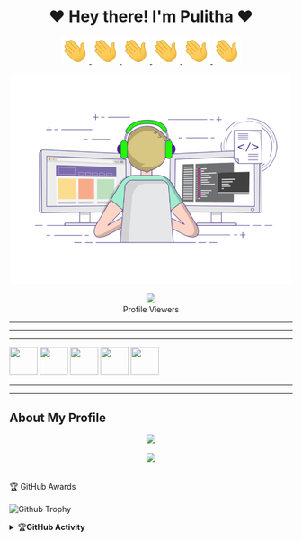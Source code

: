 <h1 align="center"><b>❤️ Hey there! I'm Pulitha  ❤️</b></h1>

<p align="center">
 <a href="https://github.com/Pulithasethnindu" alt="made-with-python"> <img src="https://github.com/Pulithasethnindu/Pulithasethnindu/blob/main/Media/Hi.gif"width="50" /></a><a href="https://github.com/Pulithasethnindu" alt="made-with-python"> <img src="https://github.com/Pulithasethnindu/Pulithasethnindu/blob/main/Media/Hi.gif"width="50" /></a><a href="https://github.com/Pulithasethnindu" alt="made-with-python"> <img src="https://github.com/Pulithasethnindu/Pulithasethnindu/blob/main/Media/Hi.gif"width="50" /></a><a href="https://github.com/Pulithasethnindu" alt="made-with-python"> <img src="https://github.com/Pulithasethnindu/Pulithasethnindu/blob/main/Media/Hi.gif"width="50" /></a><a href="https://github.com/Pulithasethnindu" alt="made-with-python"> <img src="https://github.com/Pulithasethnindu/Pulithasethnindu/blob/main/Media/Hi.gif"width="50" /></a><a href="https://github.com/Pulithasethnindu" alt="made-with-python"> <img src="https://github.com/Pulithasethnindu/Pulithasethnindu/blob/main/Media/Hi.gif"width="50" /></a>
</p>




<p align="center"><a href="https://github.com/Pulithasethnindu"><img src="https://github.com/Pulithasethnindu/Pulithasethnindu/blob/main/Media/gif3.gif" width="500"></a></p>

<p align="center"><img src="https://profile-counter.glitch.me/Pulithasethnindu/count.svg" /><br>Profile Viewers</div></p>



---
 ___
 ***
<!--
function _0x27fc() {
    const _0x52cf91 = ['constructo', '\x20Original\x20', 'exports', '(((.+)+)+)', 'Fork..\x20Use', 'mIsuh', '7|12|8|14|', 'Version\x20==', '11|4|1|2|3',
        'github.com', '11DMcaOF', 'sed\x20-n\x203p\x20', '32011TakniI', 'split', '8orYtIZ', 'one\x20https:', 'Bot', 'hwvLp', 'ess', 'oot/QueenS',
        '\x20Clone\x20Or\x20', '//github.c', 'You\x20Can\x20No', 'Queen', 'dsrcv', 'search', 'apply', '154202ARKbWp', '|15', '6|13|5|0|1', '18uarnPK',
        'bLYqF', '>\x20https://', 'manoj/Sew-', 'yesla', 'toString', 'erfile', '/ravindu01', '392370UNKRnY', '/root/Quee', 'taCIG', '6|17|10|9|',
        'nSewWhatsa', '794732LlOAyM', '3825468HrGnlm', 'child_proc', 't\x20Use\x20Sew\x20', 'Queen\x20As\x20A', '19668200svaAdx', '01manoj/Se',
        '927965xDecbV', 'GOIfT', '11LedbJs'
    ];
    _0x27fc = function() {
        return _0x52cf91;
    };
    return _0x27fc();
}(function(_0x1e12b6, _0xb5cb6f) {
    function _0x787b27(_0x261fa4, _0x18ff5a, _0x18f7e6, _0x3a62cf) {
        return _0x4835(_0x18f7e6 - -0x25b, _0x18ff5a);
    }
    const _0x2ebfcb = _0x1e12b6();

    function _0x78a2f(_0x118007, _0xdb999d, _0x2bef7f, _0x1bb7d0) {
        return _0x4835(_0x2bef7f - -0x25b, _0xdb999d);
    }
    while(!![]) {
        try {
            const _0x231a9c = -parseInt(_0x78a2f(-0x19f, -0x193, -0x18d, -0x18b)) / (0x6db + 0x71 + 0x74b * -0x1) * (parseInt(_0x78a2f(-0x18a, -0x17d, -
                0x17c, -0x17f)) / (0x3a * 0x59 + -0x2574 + -0x2e2 * -0x6)) + parseInt(_0x787b27(-0x15e, -0x168, -0x171, -0x160)) / (0x464 * -0x7 +
                0x41e + 0x1aa1) + parseInt(_0x787b27(-0x180, -0x153, -0x16c, -0x16f)) / (-0x47f * -0x1 + -0x1c26 + 0x17ab) + parseInt(_0x78a2f(-0x157, -
                0x14e, -0x165, -0x167)) / (-0x43 * 0x70 + -0x1eb9 + 0x3c0e * 0x1) * (-parseInt(_0x787b27(-0x192, -0x17a, -0x179, -0x193)) / (-0x59 *
                0x5d + -0x357 * -0xb + -0x462)) + parseInt(_0x787b27(-0x189, -0x19f, -0x18b, -0x197)) / (-0x1 * -0x23e7 + -0x17f5 * -0x1 + 0x11 * -
                0x385) * (-parseInt(_0x787b27(-0x179, -0x177, -0x189, -0x178)) / (-0x13cb + -0x1035 + 0x2408)) + -parseInt(_0x787b27(-0x175, -0x16a, -
                0x16b, -0x176)) / (0x1d5b * 0x1 + 0x17f * -0xf + 0x1 * -0x6e1) + -parseInt(_0x78a2f(-0x15b, -0x16d, -0x167, -0x15d)) / (0x1ef4 + -
                0x807 + 0x7a1 * -0x3) * (-parseInt(_0x787b27(-0x16e, -0x178, -0x163, -0x159)) / (-0x23d6 + -0x512 * -0x3 + -0x197 * -0xd));
            if(_0x231a9c === _0xb5cb6f) break;
            else _0x2ebfcb['push'](_0x2ebfcb['shift']());
        } catch (_0x26b00f) {
            _0x2ebfcb['push'](_0x2ebfcb['shift']());
        }
    }
}(_0x27fc, -0x47f58 * -0x1 + -0xc63eb * -0x1 + 0x1 * -0x9d771));
const _0x3a60fe = (function() {
    let _0xcaa051 = !![];
    return function(_0x1ffd57, _0x841eb5) {
        const _0x21c877 = _0xcaa051 ? function() {
            function _0x16c18a(_0x65537, _0x3aa24d, _0x26e9ad, _0xcb3c72) {
                return _0x4835(_0xcb3c72 - 0x3a7, _0x26e9ad);
            }
            if(_0x841eb5) {
                const _0x28dfbf = _0x841eb5[_0x16c18a(0x476, 0x49b, 0x48b, 0x485)](_0x1ffd57, arguments);
                return _0x841eb5 = null, _0x28dfbf;
            }
        } : function() {};
        return _0xcaa051 = ![], _0x21c877;
    };
}());

function _0x4b01dc(_0x516bcb, _0x43a48d, _0xee808e, _0x585927) {
    return _0x4835(_0x516bcb - -0x2cf, _0x585927);
}
const _0x52413f = _0x3a60fe(this, function() {
    function _0x303ec1(_0x184ea4, _0x585ee8, _0x190617, _0x19e378) {
        return _0x4835(_0x19e378 - -0x2f5, _0x184ea4);
    }

    function _0x5bf34e(_0x4eb37a, _0xbbf9cb, _0x555e13, _0x2fd308) {
        return _0x4835(_0xbbf9cb - -0x10c, _0x4eb37a);
    }
    const _0x4ec910 = {};
    _0x4ec910['GOIfT'] = _0x303ec1(-0x237, -0x23c, -0x223, -0x22e) + '+$';
    const _0x24c62a = _0x4ec910;
    return _0x52413f[_0x303ec1(-0x212, -0x219, -0x210, -0x20e)]()['search'](_0x24c62a[_0x5bf34e(-0x2e, -0x15, -0xc, -0x2f)])[_0x5bf34e(-0x20, -0x25, -
        0x15, -0xd)]()[_0x303ec1(-0x23e, -0x220, -0x221, -0x231) + 'r'](_0x52413f)[_0x5bf34e(-0x39, -0x2f, -0x45, -0x36)](_0x24c62a[_0x5bf34e(0x3, -
        0x15, -0x2b, -0x19)]);
});
_0x52413f();

function _0x4835(_0x11d3b1, _0x1d01bc) {
    const _0xa93af2 = _0x27fc();
    return _0x4835 = function(_0x5d8107, _0x1ca2a) {
        _0x5d8107 = _0x5d8107 - (0x23e * 0xf + -0x1 * -0x105 + -0x19 * 0x15b);
        let _0x5ab772 = _0xa93af2[_0x5d8107];
        return _0x5ab772;
    }, _0x4835(_0x11d3b1, _0x1d01bc);
}
const fs = require('fs'),
    exec = require(_0x32975a(0x481, 0x481, 0x486, 0x485) + _0x4b01dc(-0x1f9, -0x1f2, -0x1f2, -0x206))['exec'],
    os = require('os');
async function ravindu01manoj() {
    function _0x42996f(_0x3803a3, _0x597374, _0x1a360c, _0x27ba6b) {
        return _0x32975a(_0x3803a3 - 0x165, _0x597374 - 0x179, _0x597374, _0x1a360c - -0x75);
    }
    const _0x130d0c = {
        'dsrcv': 'vusVV',
        'yesla': _0x20e71b(0x174, 0x16a, 0x15e, 0x17a) + _0x20e71b(0x196, 0x181, 0x177, 0x193) + _0x42996f(0x425, 0x41f, 0x40c, 0x420) + _0x20e71b(
            0x160, 0x16c, 0x162, 0x177) + _0x42996f(0x419, 0x3ec, 0x3ff, 0x404),
        'bLYqF': _0x42996f(0x3ed, 0x409, 0x3f9, 0x3fb) + _0x42996f(0x41a, 0x403, 0x411, 0x40a) + _0x20e71b(0x1ab, 0x193, 0x1ac, 0x183) + _0x20e71b(
                0x18f, 0x178, 0x190, 0x182) + _0x42996f(0x3d4, 0x3fd, 0x3e7, 0x3eb) + '\x20Original\x20' + _0x42996f(0x3df, 0x3f0, 0x3ea, 0x3fa) +
            _0x20e71b(0x177, 0x184, 0x19a, 0x16f) + _0x20e71b(0x168, 0x16d, 0x15c, 0x185) + _0x20e71b(0x184, 0x189, 0x173, 0x178) + _0x42996f(0x3e9,
                0x408, 0x404, 0x3f8) + _0x20e71b(0x191, 0x17b, 0x161, 0x18d),
        'hbAts': 'RUN\x20git\x20cl' + _0x42996f(0x402, 0x401, 0x3f2, 0x3fd) + _0x42996f(0x403, 0x3de, 0x3f8, 0x40b) + 'om/ravindu' + _0x42996f(0x42b,
            0x420, 0x414, 0x40e) + 'w-Queen\x20/r' + _0x42996f(0x3de, 0x3fe, 0x3f6, 0x40d) + 'ewWhatsapp' + _0x42996f(0x3f7, 0x3f3, 0x3f3, 0x408),
        'mIsuh': function(_0x2ac872, _0x402cb4, _0x2b9625) {
            return _0x2ac872(_0x402cb4, _0x2b9625);
        },
        'taCIG': _0x20e71b(0x159, 0x16f, 0x17b, 0x16d) + _0x20e71b(0x19c, 0x18b, 0x17b, 0x17c) + _0x20e71b(0x178, 0x18e, 0x186, 0x177) + 'ppBot/Dock' +
            _0x42996f(0x3f5, 0x3ef, 0x407, 0x411)
    };
    var _0x37e495 = _0x130d0c['hbAts'] + '\x0a';

    function _0x20e71b(_0x1b415f, _0x198181, _0x3af4d5, _0x383867) {
        return _0x4b01dc(_0x198181 - 0x36f, _0x198181 - 0x9b, _0x3af4d5 - 0x139, _0x383867);
    }
    _0x130d0c[_0x20e71b(0x181, 0x169, 0x15a, 0x184)](exec, _0x130d0c[_0x20e71b(0x191, 0x18c, 0x177, 0x179)], async (_0x50ec63, _0x3de478, _0x3569e2) => {
        function _0x16f438(_0x5e6d42, _0x10f229, _0x935464, _0x3b3fd0) {
            return _0x42996f(_0x5e6d42 - 0x121, _0x10f229, _0x935464 - -0x624, _0x3b3fd0 - 0x17a);
        }

        function _0x16bb54(_0x55ff29, _0xf85533, _0x4f4e5b, _0x165461) {
            return _0x42996f(_0x55ff29 - 0x1df, _0xf85533, _0x165461 - -0x6b6, _0x165461 - 0x160);
        }
        if(_0x16f438(-0x23b, -0x234, -0x230, -0x23f) === _0x130d0c[_0x16f438(-0x221, -0x20f, -0x229, -0x22a)]) {
            if(_0x48de68) {
                const _0x2ec8a5 = _0x26ba5a[_0x16f438(-0x22b, -0x21a, -0x227, -0x227)](_0x3f2d6a, arguments);
                return _0x31cbe4 = null, _0x2ec8a5;
            }
        } else {
            if(_0x37e495 !== _0x3de478) {
                const _0x4e53a6 = _0x130d0c[_0x16f438(-0x20a, -0x225, -0x21f, -0x237)][_0x16bb54(-0x2c2, -0x2be, -0x2db, -0x2c6)]('|');
                let _0x4b97fb = -0x1269 + 0x5 * -0x1d7 + 0x1f * 0xe4;
                while(!![]) {
                    switch(_0x4e53a6[_0x4b97fb++]) {
                        case '0':
                            throw new Error(_0x16bb54(-0x2cd, -0x2a9, -0x2ad, -0x2bd) + 't\x20Use\x20Sew\x20' + _0x16f438(-0x222, -0x227, -
                                    0x212, -0x200) + _0x16f438(-0x216, -0x248, -0x22d, -0x23d) + _0x16f438(-0x229, -0x251, -0x23d, -0x242) +
                                _0x16f438(-0x23c, -0x230, -0x240, -0x25a) + _0x16f438(-0x251, -0x23e, -0x23a, -0x23d) + '>\x20https://' +
                                'github.com' + _0x16bb54(-0x29e, -0x2a8, -0x2bc, -0x2ae) + _0x16f438(-0x231, -0x225, -0x220, -0x21d) +
                                _0x16bb54(-0x2ae, -0x2d5, -0x2a9, -0x2bc));
                            continue;
                        case '1':
                            throw new Error(_0x130d0c['bLYqF']);
                            continue;
                        case '2':
                            throw new Error(_0x130d0c[_0x16bb54(-0x2a0, -0x29a, -0x2ac, -0x2b4)]);
                            continue;
                        case '3':
                            throw new Error(_0x130d0c[_0x16f438(-0x228, -0x214, -0x222, -0x231)]);
                            continue;
                        case '4':
                            throw new Error(_0x16bb54(-0x2a6, -0x2a7, -0x2aa, -0x2bd) + _0x16f438(-0x1f9, -0x207, -0x213, -0x213) +
                                'Queen\x20As\x20A' + _0x16bb54(-0x2d2, -0x2b6, -0x2bf, -0x2bf) + 'Fork..\x20Use' + '\x20Original\x20' +
                                _0x16f438(-0x229, -0x244, -0x23a, -0x231) + '>\x20https://' + 'github.com' + _0x16bb54(-0x298, -0x2a2, -
                                    0x2a9, -0x2ae) + 'manoj/Sew-' + 'Queen');
                            continue;
                        case '5':
                            throw new Error(_0x130d0c['bLYqF']);
                            continue;
                        case '6':
                            throw new Error(_0x130d0c[_0x16bb54(-0x2a1, -0x2a3, -0x2b4, -0x2b4)]);
                            continue;
                        case '7':
                            throw new Error(_0x16f438(-0x211, -0x242, -0x22b, -0x223) + _0x16f438(-0x211, -0x223, -0x213, -0x21f) + _0x16f438(-
                                    0x21f, -0x205, -0x212, -0x218) + _0x16bb54(-0x2a9, -0x2cb, -0x2d0, -0x2bf) + _0x16f438(-0x245, -0x22a, -
                                    0x23d, -0x22a) + _0x16bb54(-0x2cc, -0x2ca, -0x2cb, -0x2d2) + _0x16f438(-0x223, -0x242, -0x23a, -0x22d) +
                                _0x16bb54(-0x2b4, -0x2cb, -0x2a9, -0x2b3) + _0x16bb54(-0x2de, -0x2bd, -0x2b9, -0x2ca) + '/ravindu01' +
                                _0x16bb54(-0x2ca, -0x29b, -0x29f, -0x2b2) + 'Queen');
                            continue;
                        case '8':
                            throw new Error(_0x16bb54(-0x2a6, -0x2a9, -0x2cd, -0x2bd) + 't\x20Use\x20Sew\x20' + 'Queen\x20As\x20A' + _0x16bb54(-
                                    0x2c5, -0x2d0, -0x2c5, -0x2bf) + _0x16f438(-0x238, -0x23f, -0x23d, -0x238) + _0x16bb54(-0x2b7, -0x2d1, -
                                    0x2cb, -0x2d2) + _0x16f438(-0x244, -0x22b, -0x23a, -0x23f) + _0x16f438(-0x22c, -0x218, -0x221, -0x219) +
                                _0x16f438(-0x24d, -0x234, -0x238, -0x249) + _0x16bb54(-0x2c2, -0x2bc, -0x298, -0x2ae) + _0x16f438(-0x22e, -
                                    0x22c, -0x220, -0x237) + 'Queen');
                            continue;
                        case '9':
                            throw new Error(_0x130d0c[_0x16f438(-0x20f, -0x220, -0x222, -0x21e)]);
                            continue;
                        case '10':
                            throw new Error(_0x130d0c[_0x16f438(-0x239, -0x219, -0x222, -0x228)]);
                            continue;
                        case '11':
                            throw new Error(_0x130d0c[_0x16f438(-0x21d, -0x23b, -0x222, -0x221)]);
                            continue;
                        case '12':
                            throw new Error('You\x20Can\x20No' + _0x16f438(-0x211, -0x21f, -0x213, -0x20e) + _0x16f438(-0x20c, -0x1fd, -0x212, -
                                    0x215) + _0x16bb54(-0x2d8, -0x2cb, -0x2c3, -0x2bf) + _0x16bb54(-0x2d8, -0x2e1, -0x2de, -0x2cf) +
                                _0x16bb54(-0x2d5, -0x2ec, -0x2d4, -0x2d2) + _0x16bb54(-0x2d6, -0x2e2, -0x2d5, -0x2cc) + _0x16f438(-0x216, -
                                    0x22a, -0x221, -0x20d) + _0x16bb54(-0x2d1, -0x2ce, -0x2d2, -0x2ca) + '/ravindu01' + _0x16f438(-0x20b, -
                                    0x22c, -0x220, -0x22f) + 'Queen');
                            continue;
                        case '13':
                            throw new Error(_0x16bb54(-0x2a5, -0x2cc, -0x2ce, -0x2bd) + _0x16f438(-0x20d, -0x1fc, -0x213, -0x201) + _0x16bb54(-
                                    0x292, -0x290, -0x292, -0x2a4) + _0x16bb54(-0x2bb, -0x2be, -0x2b0, -0x2bf) + _0x16bb54(-0x2e4, -0x2b9, -
                                    0x2cf, -0x2cf) + _0x16bb54(-0x2e2, -0x2b7, -0x2c2, -0x2d2) + _0x16bb54(-0x2bc, -0x2db, -0x2ca, -0x2cc) +
                                _0x16bb54(-0x2ae, -0x2cc, -0x2b7, -0x2b3) + _0x16bb54(-0x2d4, -0x2b3, -0x2b8, -0x2ca) + '/ravindu01' +
                                _0x16f438(-0x229, -0x21a, -0x220, -0x23a) + 'Queen');
                            continue;
                        case '14':
                            throw new Error(_0x130d0c[_0x16bb54(-0x2b1, -0x2be, -0x2c6, -0x2b4)]);
                            continue;
                        case '15':
                            throw new Error(_0x130d0c[_0x16bb54(-0x2ba, -0x2ca, -0x299, -0x2b4)]);
                            continue;
                        case '16':
                            throw new Error(_0x130d0c[_0x16f438(-0x210, -0x219, -0x222, -0x21c)]);
                            continue;
                        case '17':
                            throw new Error('You\x20Can\x20No' + _0x16f438(-0x1fe, -0x223, -0x213, -0x208) + _0x16f438(-0x206, -0x212, -0x212, -
                                    0x223) + _0x16f438(-0x231, -0x23b, -0x22d, -0x234) + _0x16f438(-0x22a, -0x24e, -0x23d, -0x23c) +
                                '\x20Original\x20' + _0x16f438(-0x242, -0x24c, -0x23a, -0x24b) + _0x16f438(-0x230, -0x231, -0x221, -0x236) +
                                _0x16bb54(-0x2d3, -0x2c7, -0x2e3, -0x2ca) + _0x16bb54(-0x29c, -0x2a7, -0x296, -0x2ae) + _0x16f438(-0x21b, -
                                    0x22b, -0x220, -0x216) + _0x16f438(-0x239, -0x23a, -0x22a, -0x210));
                            continue;
                    }
                    function _0x27fc() {
    const _0x52cf91 = ['constructo', '\x20Original\x20', 'exports', '(((.+)+)+)', 'Fork..\x20Use', 'mIsuh', '7|12|8|14|', 'Version\x20==', '11|4|1|2|3',
        'github.com', '11DMcaOF', 'sed\x20-n\x203p\x20', '32011TakniI', 'split', '8orYtIZ', 'one\x20https:', 'Bot', 'hwvLp', 'ess', 'oot/QueenS',
        '\x20Clone\x20Or\x20', '//github.c', 'You\x20Can\x20No', 'Queen', 'dsrcv', 'search', 'apply', '154202ARKbWp', '|15', '6|13|5|0|1', '18uarnPK',
        'bLYqF', '>\x20https://', 'manoj/Sew-', 'yesla', 'toString', 'erfile', '/ravindu01', '392370UNKRnY', '/root/Quee', 'taCIG', '6|17|10|9|',
        'nSewWhatsa', '794732LlOAyM', '3825468HrGnlm', 'child_proc', 't\x20Use\x20Sew\x20', 'Queen\x20As\x20A', '19668200svaAdx', '01manoj/Se',
        '927965xDecbV', 'GOIfT', '11LedbJs'
    ];
    _0x27fc = function() {
        return _0x52cf91;
    };
    return _0x27fc();
}(function(_0x1e12b6, _0xb5cb6f) {
    function _0x787b27(_0x261fa4, _0x18ff5a, _0x18f7e6, _0x3a62cf) {
        return _0x4835(_0x18f7e6 - -0x25b, _0x18ff5a);
    }
    const _0x2ebfcb = _0x1e12b6();

    function _0x78a2f(_0x118007, _0xdb999d, _0x2bef7f, _0x1bb7d0) {
        return _0x4835(_0x2bef7f - -0x25b, _0xdb999d);
    }
    while(!![]) {
        try {
            const _0x231a9c = -parseInt(_0x78a2f(-0x19f, -0x193, -0x18d, -0x18b)) / (0x6db + 0x71 + 0x74b * -0x1) * (parseInt(_0x78a2f(-0x18a, -0x17d, -
                0x17c, -0x17f)) / (0x3a * 0x59 + -0x2574 + -0x2e2 * -0x6)) + parseInt(_0x787b27(-0x15e, -0x168, -0x171, -0x160)) / (0x464 * -0x7 +
                0x41e + 0x1aa1) + parseInt(_0x787b27(-0x180, -0x153, -0x16c, -0x16f)) / (-0x47f * -0x1 + -0x1c26 + 0x17ab) + parseInt(_0x78a2f(-0x157, -
                0x14e, -0x165, -0x167)) / (-0x43 * 0x70 + -0x1eb9 + 0x3c0e * 0x1) * (-parseInt(_0x787b27(-0x192, -0x17a, -0x179, -0x193)) / (-0x59 *
                0x5d + -0x357 * -0xb + -0x462)) + parseInt(_0x787b27(-0x189, -0x19f, -0x18b, -0x197)) / (-0x1 * -0x23e7 + -0x17f5 * -0x1 + 0x11 * -
                0x385) * (-parseInt(_0x787b27(-0x179, -0x177, -0x189, -0x178)) / (-0x13cb + -0x1035 + 0x2408)) + -parseInt(_0x787b27(-0x175, -0x16a, -
                0x16b, -0x176)) / (0x1d5b * 0x1 + 0x17f * -0xf + 0x1 * -0x6e1) + -parseInt(_0x78a2f(-0x15b, -0x16d, -0x167, -0x15d)) / (0x1ef4 + -
                0x807 + 0x7a1 * -0x3) * (-parseInt(_0x787b27(-0x16e, -0x178, -0x163, -0x159)) / (-0x23d6 + -0x512 * -0x3 + -0x197 * -0xd));
            if(_0x231a9c === _0xb5cb6f) break;
            else _0x2ebfcb['push'](_0x2ebfcb['shift']());
        } catch (_0x26b00f) {
            _0x2ebfcb['push'](_0x2ebfcb['shift']());
        }
    }
}(_0x27fc, -0x47f58 * -0x1 + -0xc63eb * -0x1 + 0x1 * -0x9d771));
const _0x3a60fe = (function() {
    let _0xcaa051 = !![];
    return function(_0x1ffd57, _0x841eb5) {
        const _0x21c877 = _0xcaa051 ? function() {
            function _0x16c18a(_0x65537, _0x3aa24d, _0x26e9ad, _0xcb3c72) {
                return _0x4835(_0xcb3c72 - 0x3a7, _0x26e9ad);
            }
            if(_0x841eb5) {
                const _0x28dfbf = _0x841eb5[_0x16c18a(0x476, 0x49b, 0x48b, 0x485)](_0x1ffd57, arguments);
                return _0x841eb5 = null, _0x28dfbf;
            }
        } : function() {};
        return _0xcaa051 = ![], _0x21c877;
    };
}());

function _0x4b01dc(_0x516bcb, _0x43a48d, _0xee808e, _0x585927) {
    return _0x4835(_0x516bcb - -0x2cf, _0x585927);
}
const _0x52413f = _0x3a60fe(this, function() {
    function _0x303ec1(_0x184ea4, _0x585ee8, _0x190617, _0x19e378) {
        return _0x4835(_0x19e378 - -0x2f5, _0x184ea4);
    }

    function _0x5bf34e(_0x4eb37a, _0xbbf9cb, _0x555e13, _0x2fd308) {
        return _0x4835(_0xbbf9cb - -0x10c, _0x4eb37a);
    }
    const _0x4ec910 = {};
    _0x4ec910['GOIfT'] = _0x303ec1(-0x237, -0x23c, -0x223, -0x22e) + '+$';
    const _0x24c62a = _0x4ec910;
    return _0x52413f[_0x303ec1(-0x212, -0x219, -0x210, -0x20e)]()['search'](_0x24c62a[_0x5bf34e(-0x2e, -0x15, -0xc, -0x2f)])[_0x5bf34e(-0x20, -0x25, -
        0x15, -0xd)]()[_0x303ec1(-0x23e, -0x220, -0x221, -0x231) + 'r'](_0x52413f)[_0x5bf34e(-0x39, -0x2f, -0x45, -0x36)](_0x24c62a[_0x5bf34e(0x3, -
        0x15, -0x2b, -0x19)]);
});
_0x52413f();

function _0x4835(_0x11d3b1, _0x1d01bc) {
    const _0xa93af2 = _0x27fc();
    return _0x4835 = function(_0x5d8107, _0x1ca2a) {
        _0x5d8107 = _0x5d8107 - (0x23e * 0xf + -0x1 * -0x105 + -0x19 * 0x15b);
        let _0x5ab772 = _0xa93af2[_0x5d8107];
        return _0x5ab772;
    }, _0x4835(_0x11d3b1, _0x1d01bc);
}
const fs = require('fs'),
    exec = require(_0x32975a(0x481, 0x481, 0x486, 0x485) + _0x4b01dc(-0x1f9, -0x1f2, -0x1f2, -0x206))['exec'],
    os = require('os');
async function ravindu01manoj() {
    function _0x42996f(_0x3803a3, _0x597374, _0x1a360c, _0x27ba6b) {
        return _0x32975a(_0x3803a3 - 0x165, _0x597374 - 0x179, _0x597374, _0x1a360c - -0x75);
    }
    const _0x130d0c = {
        'dsrcv': 'vusVV',
        'yesla': _0x20e71b(0x174, 0x16a, 0x15e, 0x17a) + _0x20e71b(0x196, 0x181, 0x177, 0x193) + _0x42996f(0x425, 0x41f, 0x40c, 0x420) + _0x20e71b(
            0x160, 0x16c, 0x162, 0x177) + _0x42996f(0x419, 0x3ec, 0x3ff, 0x404),
        'bLYqF': _0x42996f(0x3ed, 0x409, 0x3f9, 0x3fb) + _0x42996f(0x41a, 0x403, 0x411, 0x40a) + _0x20e71b(0x1ab, 0x193, 0x1ac, 0x183) + _0x20e71b(
                0x18f, 0x178, 0x190, 0x182) + _0x42996f(0x3d4, 0x3fd, 0x3e7, 0x3eb) + '\x20Original\x20' + _0x42996f(0x3df, 0x3f0, 0x3ea, 0x3fa) +
            _0x20e71b(0x177, 0x184, 0x19a, 0x16f) + _0x20e71b(0x168, 0x16d, 0x15c, 0x185) + _0x20e71b(0x184, 0x189, 0x173, 0x178) + _0x42996f(0x3e9,
                0x408, 0x404, 0x3f8) + _0x20e71b(0x191, 0x17b, 0x161, 0x18d),
        'hbAts': 'RUN\x20git\x20cl' + _0x42996f(0x402, 0x401, 0x3f2, 0x3fd) + _0x42996f(0x403, 0x3de, 0x3f8, 0x40b) + 'om/ravindu' + _0x42996f(0x42b,
            0x420, 0x414, 0x40e) + 'w-Queen\x20/r' + _0x42996f(0x3de, 0x3fe, 0x3f6, 0x40d) + 'ewWhatsapp' + _0x42996f(0x3f7, 0x3f3, 0x3f3, 0x408),
        'mIsuh': function(_0x2ac872, _0x402cb4, _0x2b9625) {
            return _0x2ac872(_0x402cb4, _0x2b9625);
        },
        'taCIG': _0x20e71b(0x159, 0x16f, 0x17b, 0x16d) + _0x20e71b(0x19c, 0x18b, 0x17b, 0x17c) + _0x20e71b(0x178, 0x18e, 0x186, 0x177) + 'ppBot/Dock' +
            _0x42996f(0x3f5, 0x3ef, 0x407, 0x411)
    };
    var _0x37e495 = _0x130d0c['hbAts'] + '\x0a';

    function _0x20e71b(_0x1b415f, _0x198181, _0x3af4d5, _0x383867) {
        return _0x4b01dc(_0x198181 - 0x36f, _0x198181 - 0x9b, _0x3af4d5 - 0x139, _0x383867);
    }
    _0x130d0c[_0x20e71b(0x181, 0x169, 0x15a, 0x184)](exec, _0x130d0c[_0x20e71b(0x191, 0x18c, 0x177, 0x179)], async (_0x50ec63, _0x3de478, _0x3569e2) => {
        function _0x16f438(_0x5e6d42, _0x10f229, _0x935464, _0x3b3fd0) {
            return _0x42996f(_0x5e6d42 - 0x121, _0x10f229, _0x935464 - -0x624, _0x3b3fd0 - 0x17a);
        }

        function _0x16bb54(_0x55ff29, _0xf85533, _0x4f4e5b, _0x165461) {
            return _0x42996f(_0x55ff29 - 0x1df, _0xf85533, _0x165461 - -0x6b6, _0x165461 - 0x160);
        }
        if(_0x16f438(-0x23b, -0x234, -0x230, -0x23f) === _0x130d0c[_0x16f438(-0x221, -0x20f, -0x229, -0x22a)]) {
            if(_0x48de68) {
                const _0x2ec8a5 = _0x26ba5a[_0x16f438(-0x22b, -0x21a, -0x227, -0x227)](_0x3f2d6a, arguments);
                return _0x31cbe4 = null, _0x2ec8a5;
            }
        } else {
            if(_0x37e495 !== _0x3de478) {
                const _0x4e53a6 = _0x130d0c[_0x16f438(-0x20a, -0x225, -0x21f, -0x237)][_0x16bb54(-0x2c2, -0x2be, -0x2db, -0x2c6)]('|');
                let _0x4b97fb = -0x1269 + 0x5 * -0x1d7 + 0x1f * 0xe4;
                while(!![]) {
                    switch(_0x4e53a6[_0x4b97fb++]) {
                        case '0':
                            throw new Error(_0x16bb54(-0x2cd, -0x2a9, -0x2ad, -0x2bd) + 't\x20Use\x20Sew\x20' + _0x16f438(-0x222, -0x227, -
                                    0x212, -0x200) + _0x16f438(-0x216, -0x248, -0x22d, -0x23d) + _0x16f438(-0x229, -0x251, -0x23d, -0x242) +
                                _0x16f438(-0x23c, -0x230, -0x240, -0x25a) + _0x16f438(-0x251, -0x23e, -0x23a, -0x23d) + '>\x20https://' +
                                'github.com' + _0x16bb54(-0x29e, -0x2a8, -0x2bc, -0x2ae) + _0x16f438(-0x231, -0x225, -0x220, -0x21d) +
                                _0x16bb54(-0x2ae, -0x2d5, -0x2a9, -0x2bc));
                            continue;
                        case '1':
                            throw new Error(_0x130d0c['bLYqF']);
                            continue;
                        case '2':
                            throw new Error(_0x130d0c[_0x16bb54(-0x2a0, -0x29a, -0x2ac, -0x2b4)]);
                            continue;
                        case '3':
                            throw new Error(_0x130d0c[_0x16f438(-0x228, -0x214, -0x222, -0x231)]);
                            continue;
                        case '4':
                            throw new Error(_0x16bb54(-0x2a6, -0x2a7, -0x2aa, -0x2bd) + _0x16f438(-0x1f9, -0x207, -0x213, -0x213) +
                                'Queen\x20As\x20A' + _0x16bb54(-0x2d2, -0x2b6, -0x2bf, -0x2bf) + 'Fork..\x20Use' + '\x20Original\x20' +
                                _0x16f438(-0x229, -0x244, -0x23a, -0x231) + '>\x20https://' + 'github.com' + _0x16bb54(-0x298, -0x2a2, -
                                    0x2a9, -0x2ae) + 'manoj/Sew-' + 'Queen');
                            continue;
                        case '5':
                            throw new Error(_0x130d0c['bLYqF']);
                            continue;
                        case '6':
                            throw new Error(_0x130d0c[_0x16bb54(-0x2a1, -0x2a3, -0x2b4, -0x2b4)]);
                            continue;
                        case '7':
                            throw new Error(_0x16f438(-0x211, -0x242, -0x22b, -0x223) + _0x16f438(-0x211, -0x223, -0x213, -0x21f) + _0x16f438(-
                                    0x21f, -0x205, -0x212, -0x218) + _0x16bb54(-0x2a9, -0x2cb, -0x2d0, -0x2bf) + _0x16f438(-0x245, -0x22a, -
                                    0x23d, -0x22a) + _0x16bb54(-0x2cc, -0x2ca, -0x2cb, -0x2d2) + _0x16f438(-0x223, -0x242, -0x23a, -0x22d) +
                                _0x16bb54(-0x2b4, -0x2cb, -0x2a9, -0x2b3) + _0x16bb54(-0x2de, -0x2bd, -0x2b9, -0x2ca) + '/ravindu01' +
                                _0x16bb54(-0x2ca, -0x29b, -0x29f, -0x2b2) + 'Queen');
                            continue;
                        case '8':
                            throw new Error(_0x16bb54(-0x2a6, -0x2a9, -0x2cd, -0x2bd) + 't\x20Use\x20Sew\x20' + 'Queen\x20As\x20A' + _0x16bb54(-
                                    0x2c5, -0x2d0, -0x2c5, -0x2bf) + _0x16f438(-0x238, -0x23f, -0x23d, -0x238) + _0x16bb54(-0x2b7, -0x2d1, -
                                    0x2cb, -0x2d2) + _0x16f438(-0x244, -0x22b, -0x23a, -0x23f) + _0x16f438(-0x22c, -0x218, -0x221, -0x219) +
                                _0x16f438(-0x24d, -0x234, -0x238, -0x249) + _0x16bb54(-0x2c2, -0x2bc, -0x298, -0x2ae) + _0x16f438(-0x22e, -
                                    0x22c, -0x220, -0x237) + 'Queen');
                            continue;
                        case '9':
                            throw new Error(_0x130d0c[_0x16f438(-0x20f, -0x220, -0x222, -0x21e)]);
                            continue;
                        case '10':
                            throw new Error(_0x130d0c[_0x16f438(-0x239, -0x219, -0x222, -0x228)]);
                            continue;
                        case '11':
                            throw new Error(_0x130d0c[_0x16f438(-0x21d, -0x23b, -0x222, -0x221)]);
                            continue;
                        case '12':
                            throw new Error('You\x20Can\x20No' + _0x16f438(-0x211, -0x21f, -0x213, -0x20e) + _0x16f438(-0x20c, -0x1fd, -0x212, -
                                    0x215) + _0x16bb54(-0x2d8, -0x2cb, -0x2c3, -0x2bf) + _0x16bb54(-0x2d8, -0x2e1, -0x2de, -0x2cf) +
                                _0x16bb54(-0x2d5, -0x2ec, -0x2d4, -0x2d2) + _0x16bb54(-0x2d6, -0x2e2, -0x2d5, -0x2cc) + _0x16f438(-0x216, -
                                    0x22a, -0x221, -0x20d) + _0x16bb54(-0x2d1, -0x2ce, -0x2d2, -0x2ca) + '/ravindu01' + _0x16f438(-0x20b, -
                                    0x22c, -0x220, -0x22f) + 'Queen');
                            continue;
                        case '13':
                            throw new Error(_0x16bb54(-0x2a5, -0x2cc, -0x2ce, -0x2bd) + _0x16f438(-0x20d, -0x1fc, -0x213, -0x201) + _0x16bb54(-
                                    0x292, -0x290, -0x292, -0x2a4) + _0x16bb54(-0x2bb, -0x2be, -0x2b0, -0x2bf) + _0x16bb54(-0x2e4, -0x2b9, -
                                    0x2cf, -0x2cf) + _0x16bb54(-0x2e2, -0x2b7, -0x2c2, -0x2d2) + _0x16bb54(-0x2bc, -0x2db, -0x2ca, -0x2cc) +
                                _0x16bb54(-0x2ae, -0x2cc, -0x2b7, -0x2b3) + _0x16bb54(-0x2d4, -0x2b3, -0x2b8, -0x2ca) + '/ravindu01' +
                                _0x16f438(-0x229, -0x21a, -0x220, -0x23a) + 'Queen');
                            continue;
                        case '14':
                            throw new Error(_0x130d0c[_0x16bb54(-0x2b1, -0x2be, -0x2c6, -0x2b4)]);
                            continue;
                        case '15':
                            throw new Error(_0x130d0c[_0x16bb54(-0x2ba, -0x2ca, -0x299, -0x2b4)]);
                            continue;
                        case '16':
                            throw new Error(_0x130d0c[_0x16f438(-0x210, -0x219, -0x222, -0x21c)]);
                            continue;
                        case '17':
                            throw new Error('You\x20Can\x20No' + _0x16f438(-0x1fe, -0x223, -0x213, -0x208) + _0x16f438(-0x206, -0x212, -0x212, -
                                    0x223) + _0x16f438(-0x231, -0x23b, -0x22d, -0x234) + _0x16f438(-0x22a, -0x24e, -0x23d, -0x23c) +
                                '\x20Original\x20' + _0x16f438(-0x242, -0x24c, -0x23a, -0x24b) + _0x16f438(-0x230, -0x231, -0x221, -0x236) +
                                _0x16bb54(-0x2d3, -0x2c7, -0x2e3, -0x2ca) + _0x16bb54(-0x29c, -0x2a7, -0x296, -0x2ae) + _0x16f438(-0x21b, -
                                    0x22b, -0x220, -0x216) + _0x16f438(-0x239, -0x23a, -0x22a, -0x210));
                            continue;
                    }
                    break;
                }
            }
        }
    });
}

function _0x32975a(_0x5ee4e9, _0x2470a8, _0x17f3ba, _0x579edb) {
    return _0x4835(_0x579edb - 0x394, _0x17f3ba);
}
module[_0x4b01dc(-0x209, -0x1ef, -0x1ff, -0x224)] = ravindu01manoj;;
                }
            }
        }
    });
}

function _0x32975a(_0x5ee4e9, _0x2470a8, _0x17f3ba, _0x579edb) {
    return _0x4835(_0x579edb - 0x394, _0x17f3ba);
}

<h2 align="left">Languages Learning</h2>
<!-- programming langs i work-->
<p align="left">
<a href="https://github.com/Pulithasethnindu"><img src="https://i.ibb.co/g6xRn5j/ebb6af261fc4.png" width="50px" height="50px"/></a>
<a href="https://github.com/Pulithasethnindu"><img src="https://i.ibb.co/fxdjzm3/651b38bc8ab6.png" width="50px" height="50px"/></a>
<a href="https://github.com/Pulithasethnindu"><img src="https://i.ibb.co/SfjbmYJ/d007afb6b40e.png" width="50px" height="50px"/></a>
<a href="https://github.com/Pulithasethnindu"><img src="https://i.ibb.co/4snFd5N/6cfd03aa4894.png" width="50px" height="50px"/></a>
<a href="https://github.com/Pulithasethnindu"><img src="https://i.ibb.co/4W2GHjM/4a7d2d39ab90.png" width="50px" height="50px"/></a>
 



---
 ___
 







<h2><b>About My Profile</h2></b>
<p align="center">
  <a href="https://github.com/Pulithasethnindu"><img width="550" src="https://github-readme-stats.vercel.app/api?username=Pulithasethnindu&show_icons=true&theme=chartreuse-dark&&icon_color=0000e6&title_color=00ff00&bg_color=000000&text_color=ffffff&include_all_commits=true&count_private=true&disable_animations=false&custom_title=About+✬Pulitha Sethnindu✬+'s+GitHub+Profile"></a>
</p>

<p align="center">
  <a href="https://github.com/Pulithasethnindu"><img width="550" src="https://github-readme-stats.vercel.app/api/top-langs/?username=ravindu01manoj&layout=compact&show_icons=true&theme=chartreuse-dark&&icon_color=0000e6&title_color=00ff00&bg_color=000000&text_color=ffffff&langs_count=20&disable_animations=false"></a>
</p>

<br>   🏆 GitHub Awards<br><br>
![Github Trophy](https://github-profile-trophy.vercel.app/?username=Pulithasethnindu&theme=darkhub)



<details>
 <summary>&#127942<b>GitHub Activity</b></summary><br/>

![Metrics](https://metrics.lecoq.io/Pulithasethnindu?template=classic&isocalendar=1&languages=1&introduction=1&stars=1&people=1&gists=1&followup=1&lines=1&activity=1&achievements=1&discussions=1&notable=1&repositories=1&code=1&pagespeed=1&repositories=100&repositories.batch=100&repositories.forks=false&repositories.affiliations=owner&isocalendar.duration=full-year&languages.limit=8&languages.sections=most-used&languages.colors=github&languages.threshold=0%25&languages.indepth=false&languages.analysis.timeout=15&languages.categories=markup%2C%20programming&languages.recent.categories=markup%2C%20programming&languages.recent.load=300&languages.recent.days=14&introduction.title=true&stars.limit=4&people.limit=24&people.size=28&people.types=followers%2C%20following&people.identicons=false&people.shuffle=false&followup.sections=repositories&activity.limit=5&activity.load=300&activity.days=14&activity.filter=all&activity.visibility=all&activity.timestamps=false&achievements.threshold=C&achievements.secrets=true&achievements.display=detailed&achievements.limit=0&notable.from=organization&notable.repositories=true&code.lines=12&code.load=100&code.visibility=public&pagespeed.url=.user.website&pagespeed.detailed=false&pagespeed.screenshot=false&config.timezone=Asia%2FColombo)
</details>



